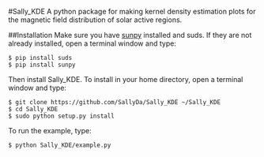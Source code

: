 #Sally_KDE
A python package for making kernel density estimation plots for the magnetic field distribution of solar active regions.

##Installation
Make sure you have [sunpy](http://sunpy.org/) installed and suds. If they are not already installed, open a terminal window and type:

    $ pip install suds
    $ pip install sunpy

Then install Sally_KDE. To install in your home directory, open a terminal window and type:
    
    $ git clone https://github.com/SallyDa/Sally_KDE ~/Sally_KDE
    $ cd Sally_KDE
    $ sudo python setup.py install

To run the example, type:

    $ python Sally_KDE/example.py
